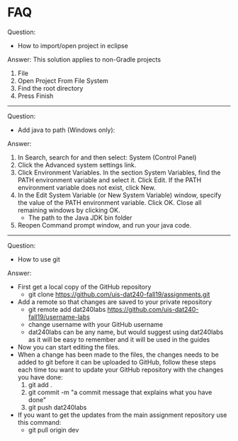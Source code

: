# FAQ

Question:
- How to import/open project in eclipse

Answer:
This solution applies to non-Gradle projects
1. File
2. Open Project From File System
3. Find the root directory
4. Press Finish
____
Question:
- Add java to path (Windows only):

Answer:
1. In Search, search for and then select: System (Control Panel)
2. Click the Advanced system settings link.
3. Click Environment Variables. In the section System Variables, find the PATH environment variable and select it. Click Edit. If the PATH environment variable does not exist, click New.
4. In the Edit System Variable (or New System Variable) window, specify the value of the PATH environment variable. Click OK. Close all remaining windows by clicking OK.
    - The path to the Java JDK bin folder
5. Reopen Command prompt window, and run your java code.

____
Question:
- How to use git

Answer:
- First get a local copy of the GitHub repository
  - git clone https://github.com/uis-dat240-fall19/assignments.git
- Add a remote so that changes are saved to your private repository
  - git remote add dat240labs https://github.com/uis-dat240-fall19/username-labs
  - change username with your GitHub username
  - dat240labs can be any name, but would suggest using dat240labs as it will be easy to remember and it will be used in the guides
- Now you can start editing the files.
- When a change has been made to the files, the changes needs to be added to git before it can be uploaded to GitHub, follow these steps each time tou want to update your GitHub repository with the changes you have done:
  1. git add .
  2. git commit -m "a commit message that explains what you have done"
  3. git push dat240labs
- If you want to get the updates from the main assignment repository use this command:
  - git pull origin dev
  
